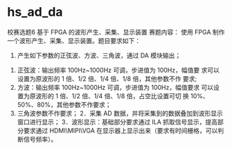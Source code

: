 # hs_ad_da
校赛选题6
基于 FPGA 的波形产生、采集、显示装置
赛题内容：
使用 FPGA 制作一个波形产生、采集、显示装置。题目要求如下：
1. 产生如下参数的正弦波、方波、三角波，通过 DA 模块输出；
1) 正弦波：输出频率 100Hz~1000Hz 可调，步进值为 100Hz，幅值要
求可以设置为原波形的 1 倍、1/2 倍、1/4 倍、1/8 倍，其他参数不作
要求;
2) 方波：输出频率 100Hz~1000Hz 可调，步进值为 100Hz，幅值要求
可以设置为原波形的 1 倍、1/2 倍、1/4 倍、1/8 倍，占空比设置可切
换 10%、50%、80%，其他参数不作要求；
3) 三角波参数不作要求；
2．采集 AD 数据，并将采集到的数据叠加到波形显示窗口进行显示；
3．波形显示：基础部分要求通过 ILA 抓取信号显示，提高部分要求通过
HDMI\MIPI\VGA 在显示器上显示出来（要求有时间栅格，可以判断信号频率）。
